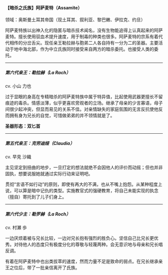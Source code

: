 <h4>【暗杀之氏族】阿萨麦特（Assamite）</h4>
领域：奥斯曼土耳其帝国（现土耳其、叙利亚、黎巴嫩、伊拉克、约旦）

阿萨麦特族以出神入化的隐匿与暗杀技术闻名，没有生物能追得上认真起来的阿萨麦特。擅长使用驭血术提升速度，用于制毒的种类也很多。阿萨麦特的宗系有着代代相传的分岔舌尖。现任亲王勒拉赫与胞弟二人各自持有一分为二的圣器。主要活动于地中海北部，作为中立氏族同时接受来自两方的暗杀委托。也接受人类的委托。

---
##### 第六代亲王：勒拉赫（La Rach）
cv. 小山 力也

过于显眼的身高在专精暗杀的阿萨麦特族中属于特异值，比起使用武器更擅长不留痕迹的毒杀。情感淡薄，似乎更喜欢旁观者的立场。继承了母亲的少言寡语，母子间很少起冲突，但显而易见的关系不佳。对亲情缺失的家庭氛围的无言反抗使他反而拥有身为兄长的自觉，可惜做弟弟的并不领情就是了。

<b>圣器形态：双匕首</b>

---
##### 第五代亲王：克劳迪娅（Claudia）
cv. 早見 沙織

主见坚定到扭曲的地步，一旦打定的想法就绝不会因他人的评价而动摇；但也并非固执，想要说服她就通过实际行动来证明吧。

贯彻“言语不如行动”的原则，即使有再大的不满，也从不嘴上抱怨。从某种程度上说，可以算是暗中记仇的类型。实施教官式的强硬教育，将自己未能实现的执念（擅自）寄托到了儿子们身上。

---
##### 第六代少主：勒罗赫（La Roch）
cv. 村瀬 歩

一边厌烦着被与兄长比较，一边对兄长抱有强烈的胜负心。坚信自己比兄长更优秀。对待他人的态度只有极度分化的尊敬与轻蔑两种。会无意识地与母亲和兄长唱反调。

有着在阿萨麦特中也出类拔萃的速度，然而力量不足是致命的弱点。在兄长继承亲王之位后，带了一批亲信离开了氏族。